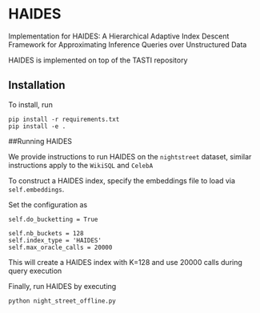 # HAIDES
Implementation for HAIDES: A Hierarchical Adaptive Index Descent Framework for Approximating Inference Queries over Unstructured Data

HAIDES is implemented on top of the TASTI repository

## Installation

To install, run 

```
pip install -r requirements.txt
pip install -e .
```

##Running HAIDES

We provide instructions to run HAIDES on the ```nightstreet``` dataset, similar instructions apply to the ```WikiSQL``` and ```CelebA```

To construct a HAIDES index, specify the embeddings file to load via ```self.embeddings```. 

Set the configuration as

```
self.do_bucketting = True

self.nb_buckets = 128
self.index_type = 'HAIDES'
self.max_oracle_calls = 20000
```
This will create a HAIDES index with K=128 and use 20000 calls during query execution

Finally, run HAIDES by executing

```
python night_street_offline.py 
```
